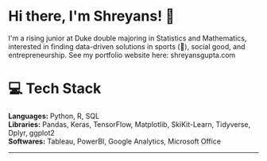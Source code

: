 # Hi there, I'm Shreyans! 👋
I'm a rising junior at Duke double majoring in Statistics and Mathematics, interested in finding data-driven solutions in sports (🏀), social good, and entrepreneurship. 
See my portfolio website here: shreyansgupta.com

# 💻 **Tech Stack**
**Languages:** Python, R, SQL<br>
**Libraries:** Pandas, Keras, TensorFlow, Matplotlib, SkiKit-Learn, Tidyverse, Dplyr, ggplot2<br>
**Softwares:** Tableau, PowerBI, Google Analytics, Microsoft Office

---

